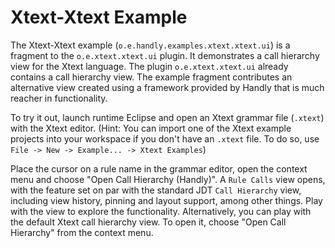 Xtext-Xtext Example
===================

The Xtext-Xtext example (`o.e.handly.examples.xtext.xtext.ui`) is a fragment
to the `o.e.xtext.xtext.ui` plugin. It demonstrates a call hierarchy view
for the Xtext language. The plugin `o.e.xtext.xtext.ui` already contains a
call hierarchy view. The example fragment contributes an alternative view
created using a framework provided by Handly that is much reacher in
functionality.

To try it out, launch runtime Eclipse and open an Xtext grammar file (`.xtext`)
with the Xtext editor. (Hint: You can import one of the Xtext example projects
into your workspace if you don't have an `.xtext` file. To do so, use
`File -> New -> Example... -> Xtext Examples`)

Place the cursor on a rule name in the grammar editor, open the context menu
and choose "Open Call Hierarchy (Handly)". A `Rule Calls` view opens, with
the feature set on par with the standard JDT `Call Hierarchy` view, including
view history, pinning and layout support, among other things. Play with the
view to explore the functionality. Alternatively, you can play with the
default Xtext call hierarchy view. To open it, choose "Open Call Hierarchy"
from the context menu.
